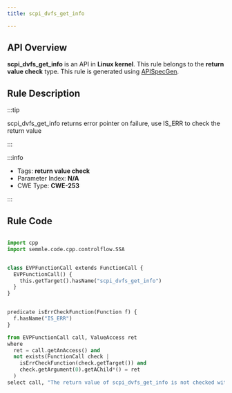 ```yaml
---
title: scpi_dvfs_get_info

---
```



## API Overview
**scpi_dvfs_get_info** is an API in **Linux kernel**. This rule belongs to the **return value check** type. This rule is generated using [APISpecGen](../../tools/APISpecGen).
## Rule Description

:::tip

scpi_dvfs_get_info returns error pointer on failure, use IS_ERR to check the return value

:::

:::info

- Tags: **return value check**
- Parameter Index: **N/A**
- CWE Type: **CWE-253**

:::

## Rule Code
```python

import cpp
import semmle.code.cpp.controlflow.SSA


class EVPFunctionCall extends FunctionCall {
  EVPFunctionCall() {
    this.getTarget().hasName("scpi_dvfs_get_info")
  }
}


predicate isErrCheckFunction(Function f) {
  f.hasName("IS_ERR") 
}

from EVPFunctionCall call, ValueAccess ret
where
  ret = call.getAnAccess() and
  not exists(FunctionCall check |
    isErrCheckFunction(check.getTarget()) and
    check.getArgument(0).getAChild*() = ret
  )
select call, "The return value of scpi_dvfs_get_info is not checked with IS_ERR."
    
```